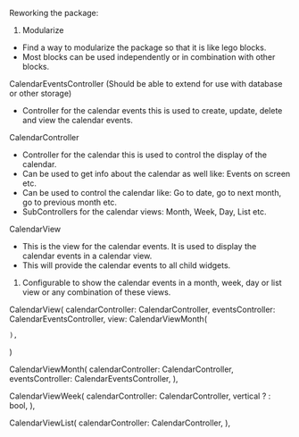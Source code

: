 Reworking the package:

1. Modularize 
 - Find a way to modularize the package so that it is like lego blocks.
 - Most blocks can be used independently or in combination with other blocks.

 CalendarEventsController (Should be able to extend for use with database or other storage)
 - Controller for the calendar events this is used to create, update, delete and view the calendar events.

 CalendarController
 - Controller for the calendar this is used to control the display of the calendar.
 - Can be used to get info about the calendar as well like: Events on screen etc.
 - Can be used to control the calendar like: Go to date, go to next month, go to previous month etc.
 - SubControllers for the calendar views: Month, Week, Day, List etc.





 CalendarView
 - This is the view for the calendar events. It is used to display the calendar events in a calendar view.
 - This will provide the calendar events to all child widgets.
 1. Configurable to show the calendar events in a month, week, day or list view or any combination of these views.



  CalendarView(
    calendarController: CalendarController,
    eventsController: CalendarEventsController,
    view: CalendarViewMonth(
      
    ),
  )

  CalendarViewMonth(
    calendarController: CalendarController,
    eventsController: CalendarEventsController,
  ),

  CalendarViewWeek(
    calendarController: CalendarController,
    vertical ? : bool,
  ),

  CalendarViewList(
    calendarController: CalendarController,
  ),

 